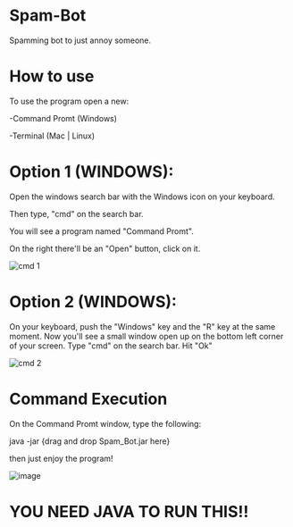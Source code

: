 # Spam-Bot

Spamming bot to just annoy someone.

# How to use

To use the program open a new: 

-Command Promt (Windows)

-Terminal (Mac | Linux)

# Option 1 (WINDOWS):

Open the windows search bar with the Windows icon on your keyboard.

Then type, "cmd" on the search bar.

You will see a program named "Command Promt".

On the right there'll be an "Open" button, click on it.

![cmd 1](https://user-images.githubusercontent.com/72624799/148631180-78255128-34b9-491a-af44-a160b201cfe7.png)


# Option 2 (WINDOWS):
On your keyboard, push the "Windows" key and the "R" key at the same moment.
Now you'll see a small window open up on the bottom left corner of your screen.
Type "cmd" on the search bar.
Hit "Ok"

![cmd 2](https://user-images.githubusercontent.com/72624799/148631205-028c75fd-bdfd-424f-a8a4-6068cd5f421e.png)

# Command Execution

On the Command Promt window, type the following:

java -jar {drag and drop Spam_Bot.jar here}
  
then just enjoy the program!
  
![image](https://user-images.githubusercontent.com/72624799/148631355-390b1a2b-dc5f-4869-bdca-d90c842a1263.png)


# YOU NEED JAVA TO RUN THIS!!
